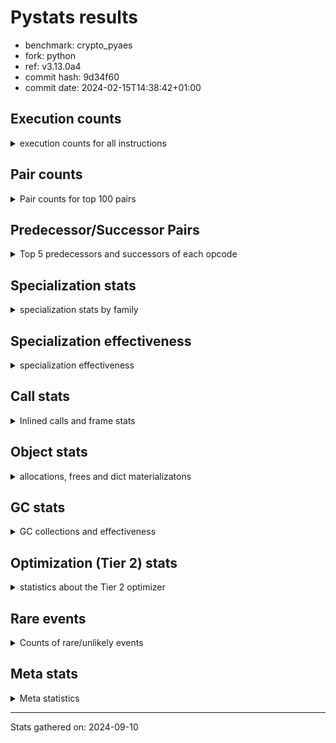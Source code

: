 
# Pystats results

- benchmark: crypto_pyaes
- fork: python
- ref: v3.13.0a4
- commit hash: 9d34f60
- commit date: 2024-02-15T14:38:42+01:00

## Execution counts

<details>
<summary> execution counts for all instructions </summary>

|Name | Count | Self | Cumulative | Miss ratio | 
|---|---:|---:|---:|---:|
| BINARY_OP | 291,614,480 | 19.4% | 19.4% |  |
| LOAD_FAST | 247,894,400 | 16.5% | 35.8% |  |
| LOAD_CONST | 232,185,760 | 15.4% | 51.3% |  |
| BINARY_SUBSCR_LIST_INT | 196,208,880 | 13.0% | 64.3% |  |
| LOAD_FAST_LOAD_FAST | 97,650,560 | 6.5% | 70.8% |  |
| LOAD_ATTR_NONDESCRIPTOR_WITH_VALUES | 73,687,640 | 4.9% | 75.7% |  |
| BINARY_OP_ADD_INT | 57,552,340 | 3.8% | 79.5% |  |
| STORE_FAST | 41,962,480 | 2.8% | 82.3% |  |
| JUMP_BACKWARD | 32,261,280 | 2.1% | 84.4% |  |
| FOR_ITER_RANGE | 30,418,840 | 2.0% | 86.5% |  |
| LOAD_ATTR_INSTANCE_VALUE | 24,905,140 | 1.7% | 88.1% |  |
| STORE_SUBSCR_LIST_INT | 17,081,400 | 1.1% | 89.3% |  |
| LOAD_GLOBAL_MODULE | 16,116,980 | 1.1% | 90.3% |  |
| LOAD_ATTR_METHOD_NO_DICT | 11,503,900 | 0.8% | 91.1% |  |
| LIST_APPEND | 9,214,080 | 0.6% | 91.7% |  |
| PUSH_NULL | 8,284,880 | 0.6% | 92.2% |  |
| STORE_FAST_STORE_FAST | 7,820,160 | 0.5% | 92.8% |  |
| RESUME_CHECK | 7,364,820 | 0.5% | 93.3% |  |
| FOR_ITER | 7,362,860 | 0.5% | 93.7% |  |
| CALL_LIST_APPEND | 7,362,480 | 0.5% | 94.2% |  |
| UNPACK_SEQUENCE_TWO_TUPLE | 7,359,980 | 0.5% | 94.7% |  |
| RETURN_VALUE | 6,903,980 | 0.5% | 95.2% |  |
| CALL_PY_EXACT_ARGS | 6,903,640 | 0.5% | 95.6% |  |
| LOAD_GLOBAL_BUILTIN | 6,445,480 | 0.4% | 96.1% |  |
| GET_ITER | 5,990,480 | 0.4% | 96.5% |  |
| CALL_BUILTIN_CLASS | 5,989,880 | 0.4% | 96.9% |  |
| POP_JUMP_IF_FALSE | 5,560,080 | 0.4% | 97.2% |  |
| LOAD_ATTR_MODULE | 4,143,140 | 0.3% | 97.5% |  |
| TO_BOOL | 4,142,680 | 0.3% | 97.8% |  |
| CALL_METHOD_DESCRIPTOR_FAST | 4,141,420 | 0.3% | 98.1% |  |
| CALL_METHOD_DESCRIPTOR_NOARGS | 4,141,420 | 0.3% | 98.3% |  |
| CALL_TYPE_1 | 4,141,420 | 0.3% | 98.6% |  |
| BINARY_OP_MULTIPLY_INT | 3,681,540 | 0.2% | 98.9% |  |
| SWAP | 2,333,760 | 0.2% | 99.0% |  |
| CALL_LEN | 2,302,800 | 0.2% | 99.2% |  |
| BUILD_LIST | 1,849,680 | 0.1% | 99.3% |  |
| BINARY_SLICE | 1,842,240 | 0.1% | 99.4% |  |
| COMPARE_OP_INT | 1,417,700 | 0.1% | 99.5% |  |
| COPY | 1,409,280 | 0.1% | 99.6% |  |
| BINARY_OP_SUBTRACT_INT | 947,080 | 0.1% | 99.7% |  |
| POP_TOP | 920,800 | 0.1% | 99.7% |  |
| LOAD_ATTR_METHOD_WITH_VALUES | 920,700 | 0.1% | 99.8% |  |
| LIST_EXTEND | 920,400 | 0.1% | 99.8% |  |
| STORE_ATTR_INSTANCE_VALUE | 462,240 | 0.0% | 99.9% |  |
| LOAD_FAST_AND_CLEAR | 462,080 | 0.0% | 99.9% |  |
| RETURN_CONST | 461,440 | 0.0% | 99.9% |  |
| LOAD_ATTR_PROPERTY | 460,140 | 0.0% | 100.0% |  |
| UNPACK_SEQUENCE_LIST | 460,140 | 0.0% | 100.0% |  |
| STORE_FAST_LOAD_FAST | 5,120 | 0.0% | 100.0% |  |
| CALL | 3,680 | 0.0% | 100.0% |  |
| EXTENDED_ARG | 3,200 | 0.0% | 100.0% |  |
| JUMP_FORWARD | 3,200 | 0.0% | 100.0% |  |
| LOAD_ATTR | 2,740 | 0.0% | 100.0% |  |
| BINARY_SUBSCR | 2,160 | 0.0% | 100.0% |  |
| LOAD_GLOBAL | 1,960 | 0.0% | 100.0% |  |
| BINARY_SUBSCR_TUPLE_INT | 1,260 | 0.0% | 100.0% |  |
| CALL_BUILTIN_FAST | 1,260 | 0.0% | 100.0% |  |
| INTERPRETER_EXIT | 680 | 0.0% | 100.0% |  |
| COMPARE_OP | 540 | 0.0% | 100.0% |  |
| STORE_SUBSCR | 400 | 0.0% | 100.0% |  |
| CONTAINS_OP | 320 | 0.0% | 100.0% |  |
| POP_JUMP_IF_NOT_NONE | 320 | 0.0% | 100.0% |  |
| STORE_ATTR | 320 | 0.0% | 100.0% |  |
| EXIT_INIT_CHECK | 300 | 0.0% | 100.0% |  |
| RESUME | 300 | 0.0% | 100.0% |  |
| BINARY_SUBSCR_DICT | 300 | 0.0% | 100.0% |  |
| CALL_ALLOC_AND_ENTER_INIT | 300 | 0.0% | 100.0% |  |
| CALL_ISINSTANCE | 300 | 0.0% | 100.0% |  |
| TO_BOOL_BOOL | 300 | 0.0% | 100.0% |  |
| LOAD_DEREF | 240 | 0.0% | 100.0% |  |
| CALL_FUNCTION_EX | 160 | 0.0% | 100.0% |  |
| NOP | 80 | 0.0% | 100.0% |  |
| CALL_INTRINSIC_1 | 80 | 0.0% | 100.0% |  |
| COPY_FREE_VARS | 80 | 0.0% | 100.0% |  |
| LOAD_FAST_CHECK | 80 | 0.0% | 100.0% |  |
| UNPACK_SEQUENCE | 80 | 0.0% | 100.0% |  |
| BINARY_OP_SUBTRACT_FLOAT | 60 | 0.0% | 100.0% |  |


</details>

## Pair counts

<details>
<summary> Pair counts for top 100 pairs </summary>

|Pair | Count | Self | Cumulative | 
|---|---:|---:|---:|
| LOAD_CONST BINARY_OP | 202,655,600 | 13.5% | 13.5% |
| BINARY_OP BINARY_SUBSCR_LIST_INT | 128,916,800 | 8.6% | 22.0% |
| BINARY_SUBSCR_LIST_INT LOAD_CONST | 80,083,500 | 5.3% | 27.3% |
| LOAD_FAST LOAD_ATTR_NONDESCRIPTOR_WITH_VALUES | 73,687,280 | 4.9% | 32.2% |
| LOAD_ATTR_NONDESCRIPTOR_WITH_VALUES LOAD_FAST_LOAD_FAST | 73,625,440 | 4.9% | 37.1% |
| BINARY_SUBSCR_LIST_INT BINARY_OP | 69,991,460 | 4.6% | 41.8% |
| BINARY_OP LOAD_CONST | 62,631,240 | 4.2% | 45.9% |
| BINARY_OP LOAD_FAST | 55,266,560 | 3.7% | 49.6% |
| LOAD_FAST_LOAD_FAST LOAD_FAST | 55,220,480 | 3.7% | 53.3% |
| BINARY_OP_ADD_INT LOAD_CONST | 55,219,380 | 3.7% | 57.0% |
| LOAD_FAST BINARY_OP_ADD_INT | 55,218,960 | 3.7% | 60.6% |
| BINARY_SUBSCR_LIST_INT LOAD_FAST | 44,269,040 | 2.9% | 63.6% |
| LOAD_FAST BINARY_SUBSCR_LIST_INT | 39,152,560 | 2.6% | 66.2% |
| FOR_ITER_RANGE STORE_FAST | 25,344,220 | 1.7% | 67.9% |
| STORE_FAST LOAD_FAST | 24,894,480 | 1.7% | 69.5% |
| LOAD_FAST LOAD_ATTR_INSTANCE_VALUE | 24,444,280 | 1.6% | 71.1% |
| JUMP_BACKWARD FOR_ITER_RANGE | 24,428,700 | 1.6% | 72.8% |
| LOAD_ATTR_INSTANCE_VALUE LOAD_FAST | 19,828,600 | 1.3% | 74.1% |
| LOAD_FAST_LOAD_FAST BINARY_SUBSCR_LIST_INT | 18,434,320 | 1.2% | 75.3% |
| STORE_SUBSCR_LIST_INT JUMP_BACKWARD | 16,589,660 | 1.1% | 76.4% |
| BINARY_OP LOAD_FAST_LOAD_FAST | 16,565,760 | 1.1% | 77.5% |
| LOAD_FAST_LOAD_FAST STORE_SUBSCR_LIST_INT | 16,565,720 | 1.1% | 78.6% |
| LOAD_FAST LOAD_CONST | 14,863,680 | 1.0% | 79.6% |
| STORE_FAST LOAD_GLOBAL_MODULE | 11,508,960 | 0.8% | 80.3% |
| LOAD_ATTR_METHOD_NO_DICT LOAD_FAST | 11,503,900 | 0.8% | 81.1% |
| BINARY_OP BINARY_OP | 9,300,920 | 0.6% | 81.7% |
| LIST_APPEND JUMP_BACKWARD | 9,214,080 | 0.6% | 82.3% |
| BINARY_OP LIST_APPEND | 9,212,800 | 0.6% | 83.0% |
| LOAD_CONST BINARY_SUBSCR_LIST_INT | 9,203,000 | 0.6% | 83.6% |
| PUSH_NULL LOAD_FAST | 8,283,040 | 0.6% | 84.1% |
| BINARY_OP CALL_LIST_APPEND | 7,362,400 | 0.5% | 84.6% |
| LOAD_FAST LOAD_ATTR_METHOD_NO_DICT | 7,362,400 | 0.5% | 85.1% |
| JUMP_BACKWARD FOR_ITER | 7,360,260 | 0.5% | 85.6% |
| LOAD_FAST_LOAD_FAST BINARY_OP | 7,360,000 | 0.5% | 86.1% |
| STORE_FAST_STORE_FAST LOAD_FAST_LOAD_FAST | 7,360,000 | 0.5% | 86.6% |
| UNPACK_SEQUENCE_TWO_TUPLE STORE_FAST_STORE_FAST | 7,359,980 | 0.5% | 87.1% |
| FOR_ITER UNPACK_SEQUENCE_TWO_TUPLE | 7,359,960 | 0.5% | 87.5% |
| CALL_PY_EXACT_ARGS RESUME_CHECK | 6,903,640 | 0.5% | 88.0% |
| LOAD_GLOBAL_BUILTIN LOAD_FAST | 6,444,880 | 0.4% | 88.4% |
| CALL_BUILTIN_CLASS GET_ITER | 5,989,820 | 0.4% | 88.8% |
| LOAD_GLOBAL_MODULE LOAD_CONST | 5,529,080 | 0.4% | 89.2% |
| GET_ITER FOR_ITER_RANGE | 5,528,520 | 0.4% | 89.6% |
| LOAD_CONST LOAD_CONST | 5,525,440 | 0.4% | 89.9% |
| LOAD_CONST CALL_BUILTIN_CLASS | 5,525,160 | 0.4% | 90.3% |
| CALL_LIST_APPEND LOAD_FAST | 5,521,860 | 0.4% | 90.7% |
| RESUME_CHECK LOAD_GLOBAL_BUILTIN | 4,602,680 | 0.3% | 91.0% |
| LOAD_CONST LOAD_FAST | 4,146,880 | 0.3% | 91.2% |
| LOAD_ATTR_MODULE PUSH_NULL | 4,143,140 | 0.3% | 91.5% |
| LOAD_GLOBAL_MODULE LOAD_ATTR_MODULE | 4,143,000 | 0.3% | 91.8% |
| POP_JUMP_IF_FALSE LOAD_FAST | 4,142,480 | 0.3% | 92.1% |
| LOAD_FAST CALL_PY_EXACT_ARGS | 4,142,200 | 0.3% | 92.3% |
| RETURN_VALUE STORE_FAST | 4,142,080 | 0.3% | 92.6% |
| STORE_FAST JUMP_BACKWARD | 4,141,600 | 0.3% | 92.9% |
| TO_BOOL POP_JUMP_IF_FALSE | 4,141,460 | 0.3% | 93.2% |
| LOAD_FAST PUSH_NULL | 4,141,440 | 0.3% | 93.4% |
| LOAD_FAST TO_BOOL | 4,141,440 | 0.3% | 93.7% |
| FOR_ITER_RANGE LOAD_GLOBAL_MODULE | 4,141,440 | 0.3% | 94.0% |
| CALL_METHOD_DESCRIPTOR_FAST STORE_FAST | 4,141,420 | 0.3% | 94.3% |
| CALL_METHOD_DESCRIPTOR_NOARGS RETURN_VALUE | 4,141,420 | 0.3% | 94.5% |
| CALL_TYPE_1 STORE_FAST | 4,141,420 | 0.3% | 94.8% |
| LOAD_FAST CALL_METHOD_DESCRIPTOR_FAST | 4,141,400 | 0.3% | 95.1% |
| LOAD_FAST CALL_METHOD_DESCRIPTOR_NOARGS | 4,141,400 | 0.3% | 95.4% |
| LOAD_FAST CALL_TYPE_1 | 4,141,400 | 0.3% | 95.6% |
| LOAD_GLOBAL_MODULE LOAD_ATTR_METHOD_NO_DICT | 4,141,400 | 0.3% | 95.9% |
| BINARY_OP_MULTIPLY_INT LOAD_CONST | 3,681,240 | 0.2% | 96.2% |
| LOAD_FAST BINARY_OP_MULTIPLY_INT | 3,681,200 | 0.2% | 96.4% |
| LOAD_CONST BINARY_OP_ADD_INT | 2,333,080 | 0.2% | 96.6% |
| RESUME_CHECK LOAD_FAST | 2,300,900 | 0.2% | 96.7% |
| BINARY_SUBSCR_LIST_INT STORE_FAST | 1,855,300 | 0.1% | 96.8% |
| LOAD_FAST BINARY_OP | 1,846,120 | 0.1% | 97.0% |
| LOAD_GLOBAL_MODULE LOAD_FAST | 1,842,120 | 0.1% | 97.1% |
| BINARY_OP_ADD_INT BINARY_SLICE | 1,841,880 | 0.1% | 97.2% |
| RETURN_VALUE LOAD_FAST | 1,840,940 | 0.1% | 97.3% |
| BINARY_OP RETURN_VALUE | 1,840,640 | 0.1% | 97.5% |
| CALL_LIST_APPEND JUMP_BACKWARD | 1,840,620 | 0.1% | 97.6% |
| LOAD_ATTR_INSTANCE_VALUE LOAD_CONST | 1,840,620 | 0.1% | 97.7% |
| BINARY_SLICE CALL_PY_EXACT_ARGS | 1,840,600 | 0.1% | 97.8% |
| COMPARE_OP_INT POP_JUMP_IF_FALSE | 1,417,400 | 0.1% | 97.9% |
| CALL_LEN LOAD_CONST | 1,381,620 | 0.1% | 98.0% |
| LOAD_ATTR_INSTANCE_VALUE CALL_LEN | 1,380,640 | 0.1% | 98.1% |
| LOAD_CONST BINARY_OP_SUBTRACT_INT | 932,960 | 0.1% | 98.2% |
| BUILD_LIST LOAD_CONST | 927,360 | 0.1% | 98.2% |
| LOAD_CONST COMPARE_OP_INT | 925,000 | 0.1% | 98.3% |
| LOAD_FAST COPY | 921,920 | 0.1% | 98.3% |
| LOAD_FAST CALL_LEN | 921,920 | 0.1% | 98.4% |
| LOAD_CONST LIST_EXTEND | 920,320 | 0.1% | 98.5% |
| STORE_FAST BUILD_LIST | 920,320 | 0.1% | 98.5% |
| LOAD_ATTR_INSTANCE_VALUE LOAD_ATTR_METHOD_WITH_VALUES | 920,240 | 0.1% | 98.6% |
| STORE_SUBSCR_LIST_INT LOAD_FAST | 477,700 | 0.0% | 98.6% |
| COPY COPY | 474,560 | 0.0% | 98.7% |
| SWAP SWAP | 474,560 | 0.0% | 98.7% |
| COPY BINARY_SUBSCR_LIST_INT | 474,440 | 0.0% | 98.7% |
| SWAP STORE_SUBSCR_LIST_INT | 474,440 | 0.0% | 98.7% |
| BINARY_OP SWAP | 472,980 | 0.0% | 98.8% |
| POP_JUMP_IF_FALSE JUMP_BACKWARD | 469,440 | 0.0% | 98.8% |
| LOAD_FAST CALL_BUILTIN_CLASS | 463,880 | 0.0% | 98.8% |
| GET_ITER LOAD_FAST_AND_CLEAR | 461,760 | 0.0% | 98.9% |
| BUILD_LIST SWAP | 461,760 | 0.0% | 98.9% |
| LOAD_FAST_AND_CLEAR SWAP | 461,760 | 0.0% | 98.9% |
| SWAP BUILD_LIST | 461,760 | 0.0% | 99.0% |


</details>

## Predecessor/Successor Pairs

<details>
<summary> Top 5 predecessors and successors of each opcode </summary>

### BINARY_SLICE

<details>
<summary> Successors and predecessors for BINARY_SLICE </summary>

|Predecessors | Count | Percentage | 
|---|---:|---:|
| BINARY_OP_ADD_INT | 1,841,880 | 100.0% |
| LOAD_CONST | 320 | 0.0% |
| BINARY_OP | 40 | 0.0% |

|Successors | Count | Percentage | 
|---|---:|---:|
| CALL_PY_EXACT_ARGS | 1,840,600 | 99.9% |
| CALL_BUILTIN_FAST | 1,240 | 0.1% |
| LOAD_FAST | 320 | 0.0% |
| CALL | 80 | 0.0% |


</details>

### CACHE

<details>
<summary> Successors and predecessors for CACHE </summary>

|Successors | Count | Percentage | 
|---|---:|---:|
| RESUME_CHECK | 600 | 88.2% |
| RESUME | 80 | 11.8% |


</details>

### BINARY_SUBSCR

<details>
<summary> Successors and predecessors for BINARY_SUBSCR </summary>

|Predecessors | Count | Percentage | 
|---|---:|---:|
| BINARY_OP | 1,040 | 48.1% |
| LOAD_FAST | 400 | 18.5% |
| LOAD_CONST | 240 | 11.1% |
| LOAD_FAST_LOAD_FAST | 240 | 11.1% |
| COPY | 120 | 5.6% |

|Successors | Count | Percentage | 
|---|---:|---:|
| BINARY_SUBSCR_LIST_INT | 1,040 | 48.1% |
| LOAD_FAST | 400 | 18.5% |
| LOAD_CONST | 340 | 15.7% |
| BINARY_OP | 220 | 10.2% |
| STORE_FAST | 80 | 3.7% |


</details>

### EXIT_INIT_CHECK

<details>
<summary> Successors and predecessors for EXIT_INIT_CHECK </summary>

|Predecessors | Count | Percentage | 
|---|---:|---:|
| RETURN_CONST | 300 | 100.0% |

|Successors | Count | Percentage | 
|---|---:|---:|
| RETURN_VALUE | 300 | 100.0% |


</details>

### GET_ITER

<details>
<summary> Successors and predecessors for GET_ITER </summary>

|Predecessors | Count | Percentage | 
|---|---:|---:|
| CALL_BUILTIN_CLASS | 5,989,820 | 100.0% |
| CALL | 580 | 0.0% |
| LOAD_FAST | 80 | 0.0% |

|Successors | Count | Percentage | 
|---|---:|---:|
| FOR_ITER_RANGE | 5,528,520 | 92.3% |
| LOAD_FAST_AND_CLEAR | 461,760 | 7.7% |
| FOR_ITER | 200 | 0.0% |


</details>

### INTERPRETER_EXIT

<details>
<summary> Successors and predecessors for INTERPRETER_EXIT </summary>

|Predecessors | Count | Percentage | 
|---|---:|---:|
| RETURN_CONST | 660 | 97.1% |
| RETURN_VALUE | 20 | 2.9% |


</details>

### NOP

<details>
<summary> Successors and predecessors for NOP </summary>

|Predecessors | Count | Percentage | 
|---|---:|---:|
| POP_TOP | 80 | 100.0% |

|Successors | Count | Percentage | 
|---|---:|---:|
| LOAD_DEREF | 80 | 100.0% |


</details>

### POP_TOP

<details>
<summary> Successors and predecessors for POP_TOP </summary>

|Predecessors | Count | Percentage | 
|---|---:|---:|
| RETURN_CONST | 460,480 | 50.0% |
| POP_JUMP_IF_FALSE | 460,160 | 50.0% |
| CALL | 160 | 0.0% |

|Successors | Count | Percentage | 
|---|---:|---:|
| RETURN_CONST | 460,160 | 50.0% |
| LOAD_GLOBAL_BUILTIN | 460,120 | 50.0% |
| LOAD_FAST | 380 | 0.0% |
| NOP | 80 | 0.0% |
| LOAD_GLOBAL | 40 | 0.0% |


</details>

### PUSH_NULL

<details>
<summary> Successors and predecessors for PUSH_NULL </summary>

|Predecessors | Count | Percentage | 
|---|---:|---:|
| LOAD_ATTR_MODULE | 4,143,140 | 50.0% |
| LOAD_FAST | 4,141,440 | 50.0% |
| LOAD_DEREF | 160 | 0.0% |
| LOAD_ATTR | 140 | 0.0% |

|Successors | Count | Percentage | 
|---|---:|---:|
| LOAD_FAST | 8,283,040 | 100.0% |
| LOAD_CONST | 1,280 | 0.0% |
| CALL | 240 | 0.0% |
| LOAD_GLOBAL_MODULE | 240 | 0.0% |
| LOAD_GLOBAL | 80 | 0.0% |


</details>

### RETURN_VALUE

<details>
<summary> Successors and predecessors for RETURN_VALUE </summary>

|Predecessors | Count | Percentage | 
|---|---:|---:|
| CALL_METHOD_DESCRIPTOR_NOARGS | 4,141,420 | 60.0% |
| BINARY_OP | 1,840,640 | 26.7% |
| LOAD_FAST | 460,560 | 6.7% |
| LOAD_ATTR_INSTANCE_VALUE | 460,140 | 6.7% |
| RETURN_VALUE | 560 | 0.0% |

|Successors | Count | Percentage | 
|---|---:|---:|
| STORE_FAST | 4,142,080 | 60.0% |
| LOAD_FAST | 1,840,940 | 26.7% |
| BINARY_OP | 460,160 | 6.7% |
| CALL_PY_EXACT_ARGS | 460,120 | 6.7% |
| RETURN_VALUE | 560 | 0.0% |


</details>

### STORE_SUBSCR

<details>
<summary> Successors and predecessors for STORE_SUBSCR </summary>

|Predecessors | Count | Percentage | 
|---|---:|---:|
| BINARY_OP | 160 | 40.0% |
| SWAP | 120 | 30.0% |
| LOAD_FAST | 80 | 20.0% |
| LOAD_FAST_LOAD_FAST | 40 | 10.0% |

|Successors | Count | Percentage | 
|---|---:|---:|
| STORE_SUBSCR_LIST_INT | 200 | 50.0% |
| JUMP_BACKWARD | 100 | 25.0% |
| LOAD_FAST | 60 | 15.0% |
| LOAD_FAST_LOAD_FAST | 40 | 10.0% |


</details>

### TO_BOOL

<details>
<summary> Successors and predecessors for TO_BOOL </summary>

|Predecessors | Count | Percentage | 
|---|---:|---:|
| LOAD_FAST | 4,141,440 | 100.0% |
| TO_BOOL | 1,200 | 0.0% |
| CALL | 20 | 0.0% |
| CALL_ISINSTANCE | 20 | 0.0% |

|Successors | Count | Percentage | 
|---|---:|---:|
| POP_JUMP_IF_FALSE | 4,141,460 | 100.0% |
| TO_BOOL | 1,200 | 0.0% |
| TO_BOOL_BOOL | 20 | 0.0% |


</details>

### BINARY_OP

<details>
<summary> Successors and predecessors for BINARY_OP </summary>

|Predecessors | Count | Percentage | 
|---|---:|---:|
| LOAD_CONST | 202,655,600 | 69.5% |
| BINARY_SUBSCR_LIST_INT | 69,991,460 | 24.0% |
| BINARY_OP | 9,300,920 | 3.2% |
| LOAD_FAST_LOAD_FAST | 7,360,000 | 2.5% |
| LOAD_FAST | 1,846,120 | 0.6% |

|Successors | Count | Percentage | 
|---|---:|---:|
| BINARY_SUBSCR_LIST_INT | 128,916,800 | 44.2% |
| LOAD_CONST | 62,631,240 | 21.5% |
| LOAD_FAST | 55,266,560 | 19.0% |
| LOAD_FAST_LOAD_FAST | 16,565,760 | 5.7% |
| BINARY_OP | 9,300,920 | 3.2% |


</details>

### BUILD_LIST

<details>
<summary> Successors and predecessors for BUILD_LIST </summary>

|Predecessors | Count | Percentage | 
|---|---:|---:|
| STORE_FAST | 920,320 | 49.8% |
| SWAP | 461,760 | 25.0% |
| FOR_ITER_RANGE | 460,160 | 24.9% |
| LOAD_CONST | 7,040 | 0.4% |
| STORE_ATTR_INSTANCE_VALUE | 300 | 0.0% |

|Successors | Count | Percentage | 
|---|---:|---:|
| LOAD_CONST | 927,360 | 50.1% |
| SWAP | 461,760 | 25.0% |
| STORE_FAST | 460,160 | 24.9% |
| LOAD_FAST | 320 | 0.0% |
| LOAD_DEREF | 80 | 0.0% |


</details>

### CALL

<details>
<summary> Successors and predecessors for CALL </summary>

|Predecessors | Count | Percentage | 
|---|---:|---:|
| LOAD_FAST | 1,200 | 32.6% |
| LOAD_GLOBAL_MODULE | 600 | 16.3% |
| LOAD_ATTR_INSTANCE_VALUE | 380 | 10.3% |
| CALL | 320 | 8.7% |
| LOAD_CONST | 280 | 7.6% |

|Successors | Count | Percentage | 
|---|---:|---:|
| STORE_FAST | 780 | 21.2% |
| GET_ITER | 580 | 15.8% |
| RETURN_VALUE | 340 | 9.2% |
| CALL | 320 | 8.7% |
| CALL_BUILTIN_CLASS | 280 | 7.6% |


</details>

### CALL_FUNCTION_EX

<details>
<summary> Successors and predecessors for CALL_FUNCTION_EX </summary>

|Predecessors | Count | Percentage | 
|---|---:|---:|
| CALL_INTRINSIC_1 | 80 | 50.0% |
| LOAD_FAST | 80 | 50.0% |

|Successors | Count | Percentage | 
|---|---:|---:|
| COPY_FREE_VARS | 80 | 50.0% |
| RESUME_CHECK | 60 | 37.5% |
| RESUME | 20 | 12.5% |


</details>

### CALL_INTRINSIC_1

<details>
<summary> Successors and predecessors for CALL_INTRINSIC_1 </summary>

|Predecessors | Count | Percentage | 
|---|---:|---:|
| LIST_EXTEND | 80 | 100.0% |

|Successors | Count | Percentage | 
|---|---:|---:|
| CALL_FUNCTION_EX | 80 | 100.0% |


</details>

### COMPARE_OP

<details>
<summary> Successors and predecessors for COMPARE_OP </summary>

|Predecessors | Count | Percentage | 
|---|---:|---:|
| LOAD_FAST_LOAD_FAST | 240 | 44.4% |
| LOAD_CONST | 120 | 22.2% |
| LOAD_GLOBAL_MODULE | 60 | 11.1% |
| CALL | 40 | 7.4% |
| CALL_LEN | 40 | 7.4% |

|Successors | Count | Percentage | 
|---|---:|---:|
| POP_JUMP_IF_FALSE | 280 | 51.9% |
| COMPARE_OP_INT | 220 | 40.7% |
| COMPARE_OP | 20 | 3.7% |
| EXTENDED_ARG | 20 | 3.7% |


</details>

### CONTAINS_OP

<details>
<summary> Successors and predecessors for CONTAINS_OP </summary>

|Predecessors | Count | Percentage | 
|---|---:|---:|
| LOAD_CONST | 320 | 100.0% |

|Successors | Count | Percentage | 
|---|---:|---:|
| POP_JUMP_IF_FALSE | 320 | 100.0% |


</details>

### COPY

<details>
<summary> Successors and predecessors for COPY </summary>

|Predecessors | Count | Percentage | 
|---|---:|---:|
| LOAD_FAST | 921,920 | 65.4% |
| COPY | 474,560 | 33.7% |
| LOAD_FAST_LOAD_FAST | 9,600 | 0.7% |
| LOAD_CONST | 3,200 | 0.2% |

|Successors | Count | Percentage | 
|---|---:|---:|
| COPY | 474,560 | 33.7% |
| BINARY_SUBSCR_LIST_INT | 474,440 | 33.7% |
| LOAD_ATTR_INSTANCE_VALUE | 460,120 | 32.6% |
| BINARY_SUBSCR | 120 | 0.0% |
| LOAD_ATTR | 40 | 0.0% |


</details>

### COPY_FREE_VARS

<details>
<summary> Successors and predecessors for COPY_FREE_VARS </summary>

|Predecessors | Count | Percentage | 
|---|---:|---:|
| CALL_FUNCTION_EX | 80 | 100.0% |

|Successors | Count | Percentage | 
|---|---:|---:|
| RESUME_CHECK | 60 | 75.0% |
| RESUME | 20 | 25.0% |


</details>

### EXTENDED_ARG

<details>
<summary> Successors and predecessors for EXTENDED_ARG </summary>

|Predecessors | Count | Percentage | 
|---|---:|---:|
| POP_JUMP_IF_FALSE | 2,880 | 90.0% |
| COMPARE_OP_INT | 300 | 9.4% |
| COMPARE_OP | 20 | 0.6% |

|Successors | Count | Percentage | 
|---|---:|---:|
| JUMP_BACKWARD | 2,880 | 90.0% |
| POP_JUMP_IF_FALSE | 320 | 10.0% |


</details>

### FOR_ITER

<details>
<summary> Successors and predecessors for FOR_ITER </summary>

|Predecessors | Count | Percentage | 
|---|---:|---:|
| JUMP_BACKWARD | 7,360,260 | 100.0% |
| FOR_ITER | 1,980 | 0.0% |
| SWAP | 420 | 0.0% |
| GET_ITER | 200 | 0.0% |

|Successors | Count | Percentage | 
|---|---:|---:|
| UNPACK_SEQUENCE_TWO_TUPLE | 7,359,960 | 100.0% |
| FOR_ITER | 1,980 | 0.0% |
| STORE_FAST | 580 | 0.0% |
| FOR_ITER_RANGE | 280 | 0.0% |
| UNPACK_SEQUENCE | 40 | 0.0% |


</details>

### JUMP_BACKWARD

<details>
<summary> Successors and predecessors for JUMP_BACKWARD </summary>

|Predecessors | Count | Percentage | 
|---|---:|---:|
| STORE_SUBSCR_LIST_INT | 16,589,660 | 51.4% |
| LIST_APPEND | 9,214,080 | 28.6% |
| STORE_FAST | 4,141,600 | 12.8% |
| CALL_LIST_APPEND | 1,840,620 | 5.7% |
| POP_JUMP_IF_FALSE | 469,440 | 1.5% |

|Successors | Count | Percentage | 
|---|---:|---:|
| FOR_ITER_RANGE | 24,428,700 | 75.7% |
| FOR_ITER | 7,360,260 | 22.8% |
| LOAD_FAST | 459,840 | 1.4% |
| LOAD_FAST_LOAD_FAST | 12,480 | 0.0% |


</details>

### JUMP_FORWARD

<details>
<summary> Successors and predecessors for JUMP_FORWARD </summary>

|Predecessors | Count | Percentage | 
|---|---:|---:|
| FOR_ITER_RANGE | 3,200 | 100.0% |

|Successors | Count | Percentage | 
|---|---:|---:|
| LOAD_CONST | 3,200 | 100.0% |


</details>

### LIST_APPEND

<details>
<summary> Successors and predecessors for LIST_APPEND </summary>

|Predecessors | Count | Percentage | 
|---|---:|---:|
| BINARY_OP | 9,212,800 | 100.0% |
| BINARY_SUBSCR_TUPLE_INT | 1,260 | 0.0% |
| BINARY_SUBSCR | 20 | 0.0% |

|Successors | Count | Percentage | 
|---|---:|---:|
| JUMP_BACKWARD | 9,214,080 | 100.0% |


</details>

### LIST_EXTEND

<details>
<summary> Successors and predecessors for LIST_EXTEND </summary>

|Predecessors | Count | Percentage | 
|---|---:|---:|
| LOAD_CONST | 920,320 | 100.0% |
| LOAD_DEREF | 80 | 0.0% |

|Successors | Count | Percentage | 
|---|---:|---:|
| STORE_FAST | 460,160 | 50.0% |
| UNPACK_SEQUENCE_LIST | 460,120 | 50.0% |
| CALL_INTRINSIC_1 | 80 | 0.0% |
| UNPACK_SEQUENCE | 40 | 0.0% |


</details>

### LOAD_ATTR

<details>
<summary> Successors and predecessors for LOAD_ATTR </summary>

|Predecessors | Count | Percentage | 
|---|---:|---:|
| LOAD_FAST | 1,840 | 67.2% |
| LOAD_GLOBAL_MODULE | 460 | 16.8% |
| LOAD_GLOBAL | 180 | 6.6% |
| LOAD_ATTR | 120 | 4.4% |
| LOAD_ATTR_INSTANCE_VALUE | 60 | 2.2% |

|Successors | Count | Percentage | 
|---|---:|---:|
| LOAD_FAST | 540 | 19.7% |
| LOAD_FAST_LOAD_FAST | 520 | 19.0% |
| LOAD_ATTR_INSTANCE_VALUE | 460 | 16.8% |
| LOAD_ATTR_NONDESCRIPTOR_WITH_VALUES | 360 | 13.1% |
| PUSH_NULL | 140 | 5.1% |


</details>

### LOAD_CONST

<details>
<summary> Successors and predecessors for LOAD_CONST </summary>

|Predecessors | Count | Percentage | 
|---|---:|---:|
| BINARY_SUBSCR_LIST_INT | 80,083,500 | 34.5% |
| BINARY_OP | 62,631,240 | 27.0% |
| BINARY_OP_ADD_INT | 55,219,380 | 23.8% |
| LOAD_FAST | 14,863,680 | 6.4% |
| LOAD_GLOBAL_MODULE | 5,529,080 | 2.4% |

|Successors | Count | Percentage | 
|---|---:|---:|
| BINARY_OP | 202,655,600 | 87.3% |
| BINARY_SUBSCR_LIST_INT | 9,203,000 | 4.0% |
| LOAD_CONST | 5,525,440 | 2.4% |
| CALL_BUILTIN_CLASS | 5,525,160 | 2.4% |
| LOAD_FAST | 4,146,880 | 1.8% |


</details>

### LOAD_DEREF

<details>
<summary> Successors and predecessors for LOAD_DEREF </summary>

|Predecessors | Count | Percentage | 
|---|---:|---:|
| NOP | 80 | 33.3% |
| BUILD_LIST | 80 | 33.3% |
| RESUME_CHECK | 60 | 25.0% |
| RESUME | 20 | 8.3% |

|Successors | Count | Percentage | 
|---|---:|---:|
| PUSH_NULL | 160 | 66.7% |
| LIST_EXTEND | 80 | 33.3% |


</details>

### LOAD_FAST

<details>
<summary> Successors and predecessors for LOAD_FAST </summary>

|Predecessors | Count | Percentage | 
|---|---:|---:|
| BINARY_OP | 55,266,560 | 22.3% |
| LOAD_FAST_LOAD_FAST | 55,220,480 | 22.3% |
| BINARY_SUBSCR_LIST_INT | 44,269,040 | 17.9% |
| STORE_FAST | 24,894,480 | 10.0% |
| LOAD_ATTR_INSTANCE_VALUE | 19,828,600 | 8.0% |

|Successors | Count | Percentage | 
|---|---:|---:|
| LOAD_ATTR_NONDESCRIPTOR_WITH_VALUES | 73,687,280 | 29.7% |
| BINARY_OP_ADD_INT | 55,218,960 | 22.3% |
| BINARY_SUBSCR_LIST_INT | 39,152,560 | 15.8% |
| LOAD_ATTR_INSTANCE_VALUE | 24,444,280 | 9.9% |
| LOAD_CONST | 14,863,680 | 6.0% |


</details>

### LOAD_FAST_AND_CLEAR

<details>
<summary> Successors and predecessors for LOAD_FAST_AND_CLEAR </summary>

|Predecessors | Count | Percentage | 
|---|---:|---:|
| GET_ITER | 461,760 | 99.9% |
| LOAD_FAST_AND_CLEAR | 320 | 0.1% |

|Successors | Count | Percentage | 
|---|---:|---:|
| SWAP | 461,760 | 99.9% |
| LOAD_FAST_AND_CLEAR | 320 | 0.1% |


</details>

### LOAD_FAST_CHECK

<details>
<summary> Successors and predecessors for LOAD_FAST_CHECK </summary>

|Predecessors | Count | Percentage | 
|---|---:|---:|
| STORE_FAST | 80 | 100.0% |

|Successors | Count | Percentage | 
|---|---:|---:|
| LOAD_GLOBAL | 40 | 50.0% |
| LOAD_GLOBAL_MODULE | 40 | 50.0% |


</details>

### LOAD_FAST_LOAD_FAST

<details>
<summary> Successors and predecessors for LOAD_FAST_LOAD_FAST </summary>

|Predecessors | Count | Percentage | 
|---|---:|---:|
| LOAD_ATTR_NONDESCRIPTOR_WITH_VALUES | 73,625,440 | 75.4% |
| BINARY_OP | 16,565,760 | 17.0% |
| STORE_FAST_STORE_FAST | 7,360,000 | 7.5% |
| STORE_FAST | 27,520 | 0.0% |
| POP_JUMP_IF_FALSE | 19,520 | 0.0% |

|Successors | Count | Percentage | 
|---|---:|---:|
| LOAD_FAST | 55,220,480 | 56.5% |
| BINARY_SUBSCR_LIST_INT | 18,434,320 | 18.9% |
| STORE_SUBSCR_LIST_INT | 16,565,720 | 17.0% |
| BINARY_OP | 7,360,000 | 7.5% |
| COMPARE_OP_INT | 32,080 | 0.0% |


</details>

### LOAD_GLOBAL

<details>
<summary> Successors and predecessors for LOAD_GLOBAL </summary>

|Predecessors | Count | Percentage | 
|---|---:|---:|
| STORE_FAST | 640 | 32.7% |
| RESUME | 220 | 11.2% |
| RESUME_CHECK | 220 | 11.2% |
| POP_JUMP_IF_FALSE | 160 | 8.2% |
| PUSH_NULL | 80 | 4.1% |

|Successors | Count | Percentage | 
|---|---:|---:|
| LOAD_GLOBAL_MODULE | 620 | 31.6% |
| LOAD_FAST | 440 | 22.4% |
| LOAD_GLOBAL_BUILTIN | 360 | 18.4% |
| LOAD_CONST | 200 | 10.2% |
| LOAD_ATTR | 180 | 9.2% |


</details>

### POP_JUMP_IF_FALSE

<details>
<summary> Successors and predecessors for POP_JUMP_IF_FALSE </summary>

|Predecessors | Count | Percentage | 
|---|---:|---:|
| TO_BOOL | 4,141,460 | 74.5% |
| COMPARE_OP_INT | 1,417,400 | 25.5% |
| CONTAINS_OP | 320 | 0.0% |
| EXTENDED_ARG | 320 | 0.0% |
| TO_BOOL_BOOL | 300 | 0.0% |

|Successors | Count | Percentage | 
|---|---:|---:|
| LOAD_FAST | 4,142,480 | 74.5% |
| JUMP_BACKWARD | 469,440 | 8.4% |
| POP_TOP | 460,160 | 8.3% |
| LOAD_GLOBAL_BUILTIN | 460,120 | 8.3% |
| LOAD_FAST_LOAD_FAST | 19,520 | 0.4% |


</details>

### POP_JUMP_IF_NOT_NONE

<details>
<summary> Successors and predecessors for POP_JUMP_IF_NOT_NONE </summary>

|Predecessors | Count | Percentage | 
|---|---:|---:|
| LOAD_FAST | 320 | 100.0% |

|Successors | Count | Percentage | 
|---|---:|---:|
| LOAD_GLOBAL_MODULE | 280 | 87.5% |
| LOAD_GLOBAL | 40 | 12.5% |


</details>

### RETURN_CONST

<details>
<summary> Successors and predecessors for RETURN_CONST </summary>

|Predecessors | Count | Percentage | 
|---|---:|---:|
| POP_TOP | 460,160 | 99.7% |
| STORE_ATTR_INSTANCE_VALUE | 900 | 0.2% |
| FOR_ITER_RANGE | 320 | 0.1% |
| STORE_ATTR | 60 | 0.0% |

|Successors | Count | Percentage | 
|---|---:|---:|
| POP_TOP | 460,480 | 99.8% |
| INTERPRETER_EXIT | 660 | 0.1% |
| EXIT_INIT_CHECK | 300 | 0.1% |


</details>

### STORE_ATTR

<details>
<summary> Successors and predecessors for STORE_ATTR </summary>

|Predecessors | Count | Percentage | 
|---|---:|---:|
| LOAD_FAST | 240 | 75.0% |
| LOAD_FAST_LOAD_FAST | 40 | 12.5% |
| SWAP | 40 | 12.5% |

|Successors | Count | Percentage | 
|---|---:|---:|
| STORE_ATTR_INSTANCE_VALUE | 160 | 50.0% |
| RETURN_CONST | 60 | 18.8% |
| LOAD_FAST | 40 | 12.5% |
| LOAD_GLOBAL | 40 | 12.5% |
| BUILD_LIST | 20 | 6.2% |


</details>

### STORE_FAST

<details>
<summary> Successors and predecessors for STORE_FAST </summary>

|Predecessors | Count | Percentage | 
|---|---:|---:|
| FOR_ITER_RANGE | 25,344,220 | 60.4% |
| RETURN_VALUE | 4,142,080 | 9.9% |
| CALL_METHOD_DESCRIPTOR_FAST | 4,141,420 | 9.9% |
| CALL_TYPE_1 | 4,141,420 | 9.9% |
| BINARY_SUBSCR_LIST_INT | 1,855,300 | 4.4% |

|Successors | Count | Percentage | 
|---|---:|---:|
| LOAD_FAST | 24,894,480 | 59.3% |
| LOAD_GLOBAL_MODULE | 11,508,960 | 27.4% |
| JUMP_BACKWARD | 4,141,600 | 9.9% |
| BUILD_LIST | 920,320 | 2.2% |
| STORE_FAST | 461,120 | 1.1% |


</details>

### STORE_FAST_LOAD_FAST

<details>
<summary> Successors and predecessors for STORE_FAST_LOAD_FAST </summary>

|Predecessors | Count | Percentage | 
|---|---:|---:|
| FOR_ITER_RANGE | 5,100 | 99.6% |
| FOR_ITER | 20 | 0.4% |

|Successors | Count | Percentage | 
|---|---:|---:|
| LOAD_FAST | 5,120 | 100.0% |


</details>

### STORE_FAST_STORE_FAST

<details>
<summary> Successors and predecessors for STORE_FAST_STORE_FAST </summary>

|Predecessors | Count | Percentage | 
|---|---:|---:|
| UNPACK_SEQUENCE_TWO_TUPLE | 7,359,980 | 94.1% |
| UNPACK_SEQUENCE_LIST | 460,140 | 5.9% |
| UNPACK_SEQUENCE | 40 | 0.0% |

|Successors | Count | Percentage | 
|---|---:|---:|
| LOAD_FAST_LOAD_FAST | 7,360,000 | 94.1% |
| STORE_FAST | 460,160 | 5.9% |


</details>

### SWAP

<details>
<summary> Successors and predecessors for SWAP </summary>

|Predecessors | Count | Percentage | 
|---|---:|---:|
| SWAP | 474,560 | 20.3% |
| BINARY_OP | 472,980 | 20.3% |
| BUILD_LIST | 461,760 | 19.8% |
| LOAD_FAST_AND_CLEAR | 461,760 | 19.8% |
| BINARY_OP_ADD_INT | 461,740 | 19.8% |

|Successors | Count | Percentage | 
|---|---:|---:|
| SWAP | 474,560 | 20.3% |
| STORE_SUBSCR_LIST_INT | 474,440 | 20.3% |
| BUILD_LIST | 461,760 | 19.8% |
| FOR_ITER_RANGE | 461,340 | 19.8% |
| STORE_ATTR_INSTANCE_VALUE | 460,120 | 19.7% |


</details>

### UNPACK_SEQUENCE

<details>
<summary> Successors and predecessors for UNPACK_SEQUENCE </summary>

|Predecessors | Count | Percentage | 
|---|---:|---:|
| FOR_ITER | 40 | 50.0% |
| LIST_EXTEND | 40 | 50.0% |

|Successors | Count | Percentage | 
|---|---:|---:|
| STORE_FAST_STORE_FAST | 40 | 50.0% |
| UNPACK_SEQUENCE_LIST | 20 | 25.0% |
| UNPACK_SEQUENCE_TWO_TUPLE | 20 | 25.0% |


</details>

### RESUME

<details>
<summary> Successors and predecessors for RESUME </summary>

|Predecessors | Count | Percentage | 
|---|---:|---:|
| CALL | 180 | 60.0% |
| CACHE | 80 | 26.7% |
| CALL_FUNCTION_EX | 20 | 6.7% |
| COPY_FREE_VARS | 20 | 6.7% |

|Successors | Count | Percentage | 
|---|---:|---:|
| LOAD_GLOBAL | 220 | 73.3% |
| LOAD_FAST | 60 | 20.0% |
| LOAD_DEREF | 20 | 6.7% |


</details>

### BINARY_OP_ADD_INT

<details>
<summary> Successors and predecessors for BINARY_OP_ADD_INT </summary>

|Predecessors | Count | Percentage | 
|---|---:|---:|
| LOAD_FAST | 55,218,960 | 95.9% |
| LOAD_CONST | 2,333,080 | 4.1% |
| BINARY_OP | 300 | 0.0% |

|Successors | Count | Percentage | 
|---|---:|---:|
| LOAD_CONST | 55,219,380 | 95.9% |
| BINARY_SLICE | 1,841,880 | 3.2% |
| SWAP | 461,740 | 0.8% |
| STORE_FAST | 28,740 | 0.0% |
| CALL_BUILTIN_CLASS | 560 | 0.0% |


</details>

### BINARY_OP_MULTIPLY_INT

<details>
<summary> Successors and predecessors for BINARY_OP_MULTIPLY_INT </summary>

|Predecessors | Count | Percentage | 
|---|---:|---:|
| LOAD_FAST | 3,681,200 | 100.0% |
| LOAD_CONST | 280 | 0.0% |
| BINARY_OP | 60 | 0.0% |

|Successors | Count | Percentage | 
|---|---:|---:|
| LOAD_CONST | 3,681,240 | 100.0% |
| STORE_FAST | 300 | 0.0% |


</details>

### BINARY_OP_SUBTRACT_FLOAT

<details>
<summary> Successors and predecessors for BINARY_OP_SUBTRACT_FLOAT </summary>

|Predecessors | Count | Percentage | 
|---|---:|---:|
| LOAD_FAST | 40 | 66.7% |
| BINARY_OP | 20 | 33.3% |

|Successors | Count | Percentage | 
|---|---:|---:|
| STORE_FAST | 60 | 100.0% |


</details>

### BINARY_OP_SUBTRACT_INT

<details>
<summary> Successors and predecessors for BINARY_OP_SUBTRACT_INT </summary>

|Predecessors | Count | Percentage | 
|---|---:|---:|
| LOAD_CONST | 932,960 | 98.5% |
| BINARY_OP | 14,120 | 1.5% |

|Successors | Count | Percentage | 
|---|---:|---:|
| LOAD_CONST | 460,140 | 48.6% |
| STORE_FAST | 460,140 | 48.6% |
| BINARY_SUBSCR_LIST_INT | 26,720 | 2.8% |
| BINARY_SUBSCR | 80 | 0.0% |


</details>

### BINARY_SUBSCR_DICT

<details>
<summary> Successors and predecessors for BINARY_SUBSCR_DICT </summary>

|Predecessors | Count | Percentage | 
|---|---:|---:|
| CALL_LEN | 280 | 93.3% |
| BINARY_SUBSCR | 20 | 6.7% |

|Successors | Count | Percentage | 
|---|---:|---:|
| STORE_FAST | 300 | 100.0% |


</details>

### BINARY_SUBSCR_LIST_INT

<details>
<summary> Successors and predecessors for BINARY_SUBSCR_LIST_INT </summary>

|Predecessors | Count | Percentage | 
|---|---:|---:|
| BINARY_OP | 128,916,800 | 65.7% |
| LOAD_FAST | 39,152,560 | 20.0% |
| LOAD_FAST_LOAD_FAST | 18,434,320 | 9.4% |
| LOAD_CONST | 9,203,000 | 4.7% |
| COPY | 474,440 | 0.2% |

|Successors | Count | Percentage | 
|---|---:|---:|
| LOAD_CONST | 80,083,500 | 40.8% |
| BINARY_OP | 69,991,460 | 35.7% |
| LOAD_FAST | 44,269,040 | 22.6% |
| STORE_FAST | 1,855,300 | 0.9% |
| LOAD_FAST_LOAD_FAST | 9,580 | 0.0% |


</details>

### BINARY_SUBSCR_TUPLE_INT

<details>
<summary> Successors and predecessors for BINARY_SUBSCR_TUPLE_INT </summary>

|Predecessors | Count | Percentage | 
|---|---:|---:|
| LOAD_CONST | 1,240 | 98.4% |
| BINARY_SUBSCR | 20 | 1.6% |

|Successors | Count | Percentage | 
|---|---:|---:|
| LIST_APPEND | 1,260 | 100.0% |


</details>

### CALL_ALLOC_AND_ENTER_INIT

<details>
<summary> Successors and predecessors for CALL_ALLOC_AND_ENTER_INIT </summary>

|Predecessors | Count | Percentage | 
|---|---:|---:|
| LOAD_FAST | 280 | 93.3% |
| CALL | 20 | 6.7% |

|Successors | Count | Percentage | 
|---|---:|---:|
| RESUME_CHECK | 300 | 100.0% |


</details>

### CALL_BUILTIN_CLASS

<details>
<summary> Successors and predecessors for CALL_BUILTIN_CLASS </summary>

|Predecessors | Count | Percentage | 
|---|---:|---:|
| LOAD_CONST | 5,525,160 | 92.2% |
| LOAD_FAST | 463,880 | 7.7% |
| BINARY_OP_ADD_INT | 560 | 0.0% |
| CALL | 280 | 0.0% |

|Successors | Count | Percentage | 
|---|---:|---:|
| GET_ITER | 5,989,820 | 100.0% |
| STORE_FAST | 60 | 0.0% |


</details>

### CALL_BUILTIN_FAST

<details>
<summary> Successors and predecessors for CALL_BUILTIN_FAST </summary>

|Predecessors | Count | Percentage | 
|---|---:|---:|
| BINARY_SLICE | 1,240 | 98.4% |
| CALL | 20 | 1.6% |

|Successors | Count | Percentage | 
|---|---:|---:|
| LOAD_CONST | 1,260 | 100.0% |


</details>

### CALL_ISINSTANCE

<details>
<summary> Successors and predecessors for CALL_ISINSTANCE </summary>

|Predecessors | Count | Percentage | 
|---|---:|---:|
| LOAD_GLOBAL_BUILTIN | 280 | 93.3% |
| CALL | 20 | 6.7% |

|Successors | Count | Percentage | 
|---|---:|---:|
| TO_BOOL_BOOL | 280 | 93.3% |
| TO_BOOL | 20 | 6.7% |


</details>

### CALL_LEN

<details>
<summary> Successors and predecessors for CALL_LEN </summary>

|Predecessors | Count | Percentage | 
|---|---:|---:|
| LOAD_ATTR_INSTANCE_VALUE | 1,380,640 | 60.0% |
| LOAD_FAST | 921,920 | 40.0% |
| CALL | 240 | 0.0% |

|Successors | Count | Percentage | 
|---|---:|---:|
| LOAD_CONST | 1,381,620 | 60.0% |
| COMPARE_OP_INT | 460,400 | 20.0% |
| LOAD_GLOBAL_BUILTIN | 460,400 | 20.0% |
| BINARY_SUBSCR_DICT | 280 | 0.0% |
| COMPARE_OP | 40 | 0.0% |


</details>

### CALL_LIST_APPEND

<details>
<summary> Successors and predecessors for CALL_LIST_APPEND </summary>

|Predecessors | Count | Percentage | 
|---|---:|---:|
| BINARY_OP | 7,362,400 | 100.0% |
| CALL | 80 | 0.0% |

|Successors | Count | Percentage | 
|---|---:|---:|
| LOAD_FAST | 5,521,860 | 75.0% |
| JUMP_BACKWARD | 1,840,620 | 25.0% |


</details>

### CALL_METHOD_DESCRIPTOR_FAST

<details>
<summary> Successors and predecessors for CALL_METHOD_DESCRIPTOR_FAST </summary>

|Predecessors | Count | Percentage | 
|---|---:|---:|
| LOAD_FAST | 4,141,400 | 100.0% |
| CALL | 20 | 0.0% |

|Successors | Count | Percentage | 
|---|---:|---:|
| STORE_FAST | 4,141,420 | 100.0% |


</details>

### CALL_METHOD_DESCRIPTOR_NOARGS

<details>
<summary> Successors and predecessors for CALL_METHOD_DESCRIPTOR_NOARGS </summary>

|Predecessors | Count | Percentage | 
|---|---:|---:|
| LOAD_FAST | 4,141,400 | 100.0% |
| CALL | 20 | 0.0% |

|Successors | Count | Percentage | 
|---|---:|---:|
| RETURN_VALUE | 4,141,420 | 100.0% |


</details>

### CALL_PY_EXACT_ARGS

<details>
<summary> Successors and predecessors for CALL_PY_EXACT_ARGS </summary>

|Predecessors | Count | Percentage | 
|---|---:|---:|
| LOAD_FAST | 4,142,200 | 60.0% |
| BINARY_SLICE | 1,840,600 | 26.7% |
| RETURN_VALUE | 460,120 | 6.7% |
| LOAD_ATTR_METHOD_WITH_VALUES | 460,120 | 6.7% |
| LOAD_FAST_LOAD_FAST | 280 | 0.0% |

|Successors | Count | Percentage | 
|---|---:|---:|
| RESUME_CHECK | 6,903,640 | 100.0% |


</details>

### CALL_TYPE_1

<details>
<summary> Successors and predecessors for CALL_TYPE_1 </summary>

|Predecessors | Count | Percentage | 
|---|---:|---:|
| LOAD_FAST | 4,141,400 | 100.0% |
| CALL | 20 | 0.0% |

|Successors | Count | Percentage | 
|---|---:|---:|
| STORE_FAST | 4,141,420 | 100.0% |


</details>

### COMPARE_OP_INT

<details>
<summary> Successors and predecessors for COMPARE_OP_INT </summary>

|Predecessors | Count | Percentage | 
|---|---:|---:|
| LOAD_CONST | 925,000 | 65.2% |
| CALL_LEN | 460,400 | 32.5% |
| LOAD_FAST_LOAD_FAST | 32,080 | 2.3% |
| COMPARE_OP | 220 | 0.0% |

|Successors | Count | Percentage | 
|---|---:|---:|
| POP_JUMP_IF_FALSE | 1,417,400 | 100.0% |
| EXTENDED_ARG | 300 | 0.0% |


</details>

### FOR_ITER_RANGE

<details>
<summary> Successors and predecessors for FOR_ITER_RANGE </summary>

|Predecessors | Count | Percentage | 
|---|---:|---:|
| JUMP_BACKWARD | 24,428,700 | 80.3% |
| GET_ITER | 5,528,520 | 18.2% |
| SWAP | 461,340 | 1.5% |
| FOR_ITER | 280 | 0.0% |

|Successors | Count | Percentage | 
|---|---:|---:|
| STORE_FAST | 25,344,220 | 83.3% |
| LOAD_GLOBAL_MODULE | 4,141,440 | 13.6% |
| BUILD_LIST | 460,160 | 1.5% |
| LOAD_FAST | 460,160 | 1.5% |
| STORE_FAST_LOAD_FAST | 5,100 | 0.0% |


</details>

### LOAD_ATTR_INSTANCE_VALUE

<details>
<summary> Successors and predecessors for LOAD_ATTR_INSTANCE_VALUE </summary>

|Predecessors | Count | Percentage | 
|---|---:|---:|
| LOAD_FAST | 24,444,280 | 98.1% |
| COPY | 460,120 | 1.8% |
| LOAD_ATTR | 460 | 0.0% |
| LOAD_FAST_LOAD_FAST | 280 | 0.0% |

|Successors | Count | Percentage | 
|---|---:|---:|
| LOAD_FAST | 19,828,600 | 79.6% |
| LOAD_CONST | 1,840,620 | 7.4% |
| CALL_LEN | 1,380,640 | 5.5% |
| LOAD_ATTR_METHOD_WITH_VALUES | 920,240 | 3.7% |
| RETURN_VALUE | 460,140 | 1.8% |


</details>

### LOAD_ATTR_METHOD_NO_DICT

<details>
<summary> Successors and predecessors for LOAD_ATTR_METHOD_NO_DICT </summary>

|Predecessors | Count | Percentage | 
|---|---:|---:|
| LOAD_FAST | 7,362,400 | 64.0% |
| LOAD_GLOBAL_MODULE | 4,141,400 | 36.0% |
| LOAD_ATTR | 100 | 0.0% |

|Successors | Count | Percentage | 
|---|---:|---:|
| LOAD_FAST | 11,503,900 | 100.0% |


</details>

### LOAD_ATTR_METHOD_WITH_VALUES

<details>
<summary> Successors and predecessors for LOAD_ATTR_METHOD_WITH_VALUES </summary>

|Predecessors | Count | Percentage | 
|---|---:|---:|
| LOAD_ATTR_INSTANCE_VALUE | 920,240 | 100.0% |
| LOAD_FAST | 360 | 0.0% |
| LOAD_ATTR | 100 | 0.0% |

|Successors | Count | Percentage | 
|---|---:|---:|
| LOAD_FAST | 460,420 | 50.0% |
| CALL_PY_EXACT_ARGS | 460,120 | 50.0% |
| LOAD_GLOBAL_MODULE | 120 | 0.0% |
| CALL | 20 | 0.0% |
| LOAD_GLOBAL | 20 | 0.0% |


</details>

### LOAD_ATTR_MODULE

<details>
<summary> Successors and predecessors for LOAD_ATTR_MODULE </summary>

|Predecessors | Count | Percentage | 
|---|---:|---:|
| LOAD_GLOBAL_MODULE | 4,143,000 | 100.0% |
| LOAD_ATTR | 140 | 0.0% |

|Successors | Count | Percentage | 
|---|---:|---:|
| PUSH_NULL | 4,143,140 | 100.0% |


</details>

### LOAD_ATTR_NONDESCRIPTOR_WITH_VALUES

<details>
<summary> Successors and predecessors for LOAD_ATTR_NONDESCRIPTOR_WITH_VALUES </summary>

|Predecessors | Count | Percentage | 
|---|---:|---:|
| LOAD_FAST | 73,687,280 | 100.0% |
| LOAD_ATTR | 360 | 0.0% |

|Successors | Count | Percentage | 
|---|---:|---:|
| LOAD_FAST_LOAD_FAST | 73,625,440 | 99.9% |
| LOAD_FAST | 61,900 | 0.1% |
| LOAD_GLOBAL_BUILTIN | 280 | 0.0% |
| LOAD_GLOBAL | 20 | 0.0% |


</details>

### LOAD_ATTR_PROPERTY

<details>
<summary> Successors and predecessors for LOAD_ATTR_PROPERTY </summary>

|Predecessors | Count | Percentage | 
|---|---:|---:|
| LOAD_ATTR_INSTANCE_VALUE | 460,120 | 100.0% |
| LOAD_ATTR | 20 | 0.0% |

|Successors | Count | Percentage | 
|---|---:|---:|
| RESUME_CHECK | 460,140 | 100.0% |


</details>

### LOAD_GLOBAL_BUILTIN

<details>
<summary> Successors and predecessors for LOAD_GLOBAL_BUILTIN </summary>

|Predecessors | Count | Percentage | 
|---|---:|---:|
| RESUME_CHECK | 4,602,680 | 71.4% |
| CALL_LEN | 460,400 | 7.1% |
| POP_TOP | 460,120 | 7.1% |
| POP_JUMP_IF_FALSE | 460,120 | 7.1% |
| LOAD_GLOBAL_MODULE | 460,120 | 7.1% |

|Successors | Count | Percentage | 
|---|---:|---:|
| LOAD_FAST | 6,444,880 | 100.0% |
| LOAD_FAST_LOAD_FAST | 300 | 0.0% |
| CALL_ISINSTANCE | 280 | 0.0% |
| CALL | 20 | 0.0% |


</details>

### LOAD_GLOBAL_MODULE

<details>
<summary> Successors and predecessors for LOAD_GLOBAL_MODULE </summary>

|Predecessors | Count | Percentage | 
|---|---:|---:|
| STORE_FAST | 11,508,960 | 71.4% |
| FOR_ITER_RANGE | 4,141,440 | 25.7% |
| RESUME_CHECK | 460,960 | 2.9% |
| POP_JUMP_IF_FALSE | 3,720 | 0.0% |
| LOAD_GLOBAL | 620 | 0.0% |

|Successors | Count | Percentage | 
|---|---:|---:|
| LOAD_CONST | 5,529,080 | 34.3% |
| LOAD_ATTR_MODULE | 4,143,000 | 25.7% |
| LOAD_ATTR_METHOD_NO_DICT | 4,141,400 | 25.7% |
| LOAD_FAST | 1,842,120 | 11.4% |
| LOAD_GLOBAL_BUILTIN | 460,120 | 2.9% |


</details>

### RESUME_CHECK

<details>
<summary> Successors and predecessors for RESUME_CHECK </summary>

|Predecessors | Count | Percentage | 
|---|---:|---:|
| CALL_PY_EXACT_ARGS | 6,903,640 | 93.7% |
| LOAD_ATTR_PROPERTY | 460,140 | 6.2% |
| CACHE | 600 | 0.0% |
| CALL_ALLOC_AND_ENTER_INIT | 300 | 0.0% |
| CALL_FUNCTION_EX | 60 | 0.0% |

|Successors | Count | Percentage | 
|---|---:|---:|
| LOAD_GLOBAL_BUILTIN | 4,602,680 | 62.5% |
| LOAD_FAST | 2,300,900 | 31.2% |
| LOAD_GLOBAL_MODULE | 460,960 | 6.3% |
| LOAD_GLOBAL | 220 | 0.0% |
| LOAD_DEREF | 60 | 0.0% |


</details>

### STORE_ATTR_INSTANCE_VALUE

<details>
<summary> Successors and predecessors for STORE_ATTR_INSTANCE_VALUE </summary>

|Predecessors | Count | Percentage | 
|---|---:|---:|
| SWAP | 460,120 | 99.5% |
| LOAD_FAST | 1,680 | 0.4% |
| LOAD_FAST_LOAD_FAST | 280 | 0.1% |
| STORE_ATTR | 160 | 0.0% |

|Successors | Count | Percentage | 
|---|---:|---:|
| LOAD_FAST | 460,440 | 99.6% |
| RETURN_CONST | 900 | 0.2% |
| LOAD_GLOBAL_MODULE | 560 | 0.1% |
| BUILD_LIST | 300 | 0.1% |
| LOAD_GLOBAL | 40 | 0.0% |


</details>

### STORE_SUBSCR_LIST_INT

<details>
<summary> Successors and predecessors for STORE_SUBSCR_LIST_INT </summary>

|Predecessors | Count | Percentage | 
|---|---:|---:|
| LOAD_FAST_LOAD_FAST | 16,565,720 | 97.0% |
| SWAP | 474,440 | 2.8% |
| BINARY_OP | 28,000 | 0.2% |
| LOAD_FAST | 13,040 | 0.1% |
| STORE_SUBSCR | 200 | 0.0% |

|Successors | Count | Percentage | 
|---|---:|---:|
| JUMP_BACKWARD | 16,589,660 | 97.1% |
| LOAD_FAST | 477,700 | 2.8% |
| LOAD_FAST_LOAD_FAST | 14,040 | 0.1% |


</details>

### TO_BOOL_BOOL

<details>
<summary> Successors and predecessors for TO_BOOL_BOOL </summary>

|Predecessors | Count | Percentage | 
|---|---:|---:|
| CALL_ISINSTANCE | 280 | 93.3% |
| TO_BOOL | 20 | 6.7% |

|Successors | Count | Percentage | 
|---|---:|---:|
| POP_JUMP_IF_FALSE | 300 | 100.0% |


</details>

### UNPACK_SEQUENCE_LIST

<details>
<summary> Successors and predecessors for UNPACK_SEQUENCE_LIST </summary>

|Predecessors | Count | Percentage | 
|---|---:|---:|
| LIST_EXTEND | 460,120 | 100.0% |
| UNPACK_SEQUENCE | 20 | 0.0% |

|Successors | Count | Percentage | 
|---|---:|---:|
| STORE_FAST_STORE_FAST | 460,140 | 100.0% |


</details>

### UNPACK_SEQUENCE_TWO_TUPLE

<details>
<summary> Successors and predecessors for UNPACK_SEQUENCE_TWO_TUPLE </summary>

|Predecessors | Count | Percentage | 
|---|---:|---:|
| FOR_ITER | 7,359,960 | 100.0% |
| UNPACK_SEQUENCE | 20 | 0.0% |

|Successors | Count | Percentage | 
|---|---:|---:|
| STORE_FAST_STORE_FAST | 7,359,980 | 100.0% |


</details>


</details>

## Specialization stats

<details>
<summary> specialization stats by family </summary>

### BINARY_OP

<details>
<summary> specialization stats for BINARY_OP family </summary>

|Kind | Count | Ratio | 
|---|---:|---:|
|     deferred | 291,529,140 | 82.4% |
|          hit | 62,181,020 | 17.6% |

| | Count | Ratio | 
|---|---:|---:|
| Success | 500 | 0.6% |
| Failure | 84,840 | 99.4% |

|Failure kind | Count | Ratio | 
|---|---:|---:|
| xor | 23,360 | 27.5% |
| and int | 23,200 | 27.3% |
| rshift | 17,540 | 20.7% |
| remainder | 15,300 | 18.0% |
| lshift | 2,400 | 2.8% |
| or | 1,920 | 2.3% |
| floor divide | 580 | 0.7% |
| add other | 300 | 0.4% |
| multiply different types | 240 | 0.3% |


</details>

### BINARY_SLICE

<details>
<summary> specialization stats for BINARY_SLICE family </summary>


</details>

### BINARY_SUBSCR

<details>
<summary> specialization stats for BINARY_SUBSCR family </summary>

|Kind | Count | Ratio | 
|---|---:|---:|
|     deferred | 1,080 | 0.0% |
|          hit | 196,210,440 | 100.0% |

| | Count | Ratio | 
|---|---:|---:|
| Success | 1,080 | 100.0% |
| Failure | 0 | 0.0% |


</details>

### CALL

<details>
<summary> specialization stats for CALL family </summary>

|Kind | Count | Ratio | 
|---|---:|---:|
|     deferred | 2,440 | 0.0% |
|          hit | 34,984,920 | 100.0% |

| | Count | Ratio | 
|---|---:|---:|
| Success | 920 | 74.2% |
| Failure | 320 | 25.8% |

|Failure kind | Count | Ratio | 
|---|---:|---:|
| wrong number arguments | 140 | 43.8% |
| class no vectorcall | 120 | 37.5% |
| cfunc noargs | 60 | 18.8% |


</details>

### COMPARE_OP

<details>
<summary> specialization stats for COMPARE_OP family </summary>

|Kind | Count | Ratio | 
|---|---:|---:|
|     deferred | 300 | 0.0% |
|          hit | 1,417,700 | 100.0% |

| | Count | Ratio | 
|---|---:|---:|
| Success | 220 | 91.7% |
| Failure | 20 | 8.3% |

|Failure kind | Count | Ratio | 
|---|---:|---:|
| bytes | 20 | 100.0% |


</details>

### FOR_ITER

<details>
<summary> specialization stats for FOR_ITER family </summary>

|Kind | Count | Ratio | 
|---|---:|---:|
|     deferred | 7,360,600 | 19.5% |
|          hit | 30,418,840 | 80.5% |

| | Count | Ratio | 
|---|---:|---:|
| Success | 280 | 12.4% |
| Failure | 1,980 | 87.6% |

|Failure kind | Count | Ratio | 
|---|---:|---:|
| zip | 1,980 | 100.0% |


</details>

### LOAD_ATTR

<details>
<summary> specialization stats for LOAD_ATTR family </summary>

|Kind | Count | Ratio | 
|---|---:|---:|
|     deferred | 1,500 | 0.0% |
|          hit | 115,620,660 | 100.0% |

| | Count | Ratio | 
|---|---:|---:|
| Success | 1,180 | 95.2% |
| Failure | 60 | 4.8% |

|Failure kind | Count | Ratio | 
|---|---:|---:|
| metaclass attribute | 60 | 100.0% |


</details>

### LOAD_GLOBAL

<details>
<summary> specialization stats for LOAD_GLOBAL family </summary>

|Kind | Count | Ratio | 
|---|---:|---:|
|     deferred | 980 | 0.0% |
|          hit | 22,562,460 | 100.0% |

| | Count | Ratio | 
|---|---:|---:|
| Success | 980 | 100.0% |
| Failure | 0 | 0.0% |


</details>

### POP_JUMP_IF_FALSE

<details>
<summary> specialization stats for POP_JUMP_IF_FALSE family </summary>


</details>

### POP_JUMP_IF_NOT_NONE

<details>
<summary> specialization stats for POP_JUMP_IF_NOT_NONE family </summary>


</details>

### STORE_ATTR

<details>
<summary> specialization stats for STORE_ATTR family </summary>

|Kind | Count | Ratio | 
|---|---:|---:|
|     deferred | 160 | 0.0% |
|          hit | 462,240 | 99.9% |

| | Count | Ratio | 
|---|---:|---:|
| Success | 160 | 100.0% |
| Failure | 0 | 0.0% |


</details>

### STORE_SUBSCR

<details>
<summary> specialization stats for STORE_SUBSCR family </summary>

|Kind | Count | Ratio | 
|---|---:|---:|
|     deferred | 200 | 0.0% |
|          hit | 17,081,400 | 100.0% |

| | Count | Ratio | 
|---|---:|---:|
| Success | 200 | 100.0% |
| Failure | 0 | 0.0% |


</details>

### TO_BOOL

<details>
<summary> specialization stats for TO_BOOL family </summary>

|Kind | Count | Ratio | 
|---|---:|---:|
|     deferred | 4,141,460 | 100.0% |
|          hit | 300 | 0.0% |

| | Count | Ratio | 
|---|---:|---:|
| Success | 20 | 1.6% |
| Failure | 1,200 | 98.4% |

|Failure kind | Count | Ratio | 
|---|---:|---:|
| other | 1,200 | 100.0% |


</details>

### UNPACK_SEQUENCE

<details>
<summary> specialization stats for UNPACK_SEQUENCE family </summary>

|Kind | Count | Ratio | 
|---|---:|---:|
|     deferred | 40 | 0.0% |
|          hit | 7,820,120 | 100.0% |

| | Count | Ratio | 
|---|---:|---:|
| Success | 40 | 100.0% |
| Failure | 0 | 0.0% |


</details>


</details>

## Specialization effectiveness

<details>
<summary> specialization effectiveness </summary>

|Instructions | Count | Ratio | 
|---|---:|---:|
| Basic | 698,539,340 | 46.4% |
| Not specialized | 310,534,540 | 20.6% |
| Specialized hits | 496,124,920 | 33.0% |
| Specialized misses | 0 | 0.0% |

### Deferred by instruction

<details>
<summary> deferred by instruction </summary>

|Name | Count | Ratio | 
|---|---:|---:|
| BINARY_OP | 291,529,140 | 96.2% |
| FOR_ITER | 7,360,600 | 2.4% |
| TO_BOOL | 4,141,460 | 1.4% |
| CALL | 2,440 | 0.0% |
| LOAD_ATTR | 1,500 | 0.0% |
| BINARY_SUBSCR | 1,080 | 0.0% |
| LOAD_GLOBAL | 980 | 0.0% |
| COMPARE_OP | 300 | 0.0% |
| STORE_SUBSCR | 200 | 0.0% |
| STORE_ATTR | 160 | 0.0% |


</details>

### Misses by instruction

<details>
<summary> misses by instruction </summary>


</details>


</details>

## Call stats

<details>
<summary> Inlined calls and frame stats </summary>

| | Count | Ratio | 
|---|---:|---:|
| Calls to PyEval_EvalDefault | 680 | 0.0% |
| Calls to Python functions inlined | 7,364,440 | 100.0% |
| Calls via PyEval_EvalFrame (total) | 680 | 0.0% |
| Calls via PyEval_EvalFrame (vector) | 680 | 0.0% |
| Calls via PyEval_EvalFrame (generator) | 0 | 0.0% |
| Calls via PyEval_EvalFrame (legacy) | 0 | 0.0% |
| Calls via PyEval_EvalFrame (function vectorcall) | 680 | 0.0% |
| Calls via PyEval_EvalFrame (build class) | 0 | 0.0% |
| Calls via PyEval_EvalFrame (slot) | 0 | 0.0% |
| Calls via PyEval_EvalFrame (function ex) | 160 | 0.0% |
| Calls via PyEval_EvalFrame (api) | 20 | 0.0% |
| Calls via PyEval_EvalFrame (method) | 0 | 0.0% |
| Frame objects created | 0 | 0.0% |
| Frames pushed | 7,364,380 | 100.0% |


</details>

## Object stats

<details>
<summary> allocations, frees and dict materializatons </summary>

| | Count | Ratio | 
|---|---:|---:|
| Allocations from freelist | 7,841,540 | 3.9% |
| Frees to freelist | 7,842,220 |  |
| Allocations | 194,356,320 | 96.1% |
| Allocations to 512 bytes | 194,356,000 | 96.1% |
| Allocations to 4 kbytes | 0 | 0.0% |
| Allocations over 4 kbytes | 320 | 0.0% |
| Frees | 195,277,414 |  |
| New values | 660 |  |
| Interpreter increfs | 552,451,160 | 78.9% |
| Interpreter decrefs | 713,869,440 | 79.6% |
| Increfs | 147,706,282 | 21.1% |
| Decrefs | 183,409,763 | 20.4% |
| Materialize dict (on request) | 0 | 0.0% |
| Materialize dict (new key) | 0 | 0.0% |
| Materialize dict (too big) | 0 | 0.0% |
| Materialize dict (str subclass) | 0 | 0.0% |
| Dematerialize dict | 0 | 0.0% |
| Method cache hits | 2,037 |  |
| Method cache misses | 503 |  |
| Method cache collisions | 478 |  |
| Method cache dunder hits | 1,719 |  |
| Method cache dunder misses | 121 |  |


</details>

## GC stats

<details>
<summary> GC collections and effectiveness </summary>

|Generation | Collections | Objects collected | Object visits | 
|---:|---:|---:|---:|
| 0 | 0 | 0 | 0 |
| 1 | 0 | 0 | 0 |
| 2 | 0 | 0 | 0 |


</details>

## Optimization (Tier 2) stats

<details>
<summary> statistics about the Tier 2 optimizer </summary>

| | Count | Ratio | 
|---|---:|---:|
| Optimization attempts | 0 |  |
| Traces created | 0 |  |
| Trace stack overflow | 0 |  |
| Trace stack underflow | 0 |  |
| Trace too long | 0 |  |
| Trace too short | 0 |  |
| Inner loop found | 0 |  |
| Recursive call | 0 |  |
| Low confidence | 0 |  |
| Traces executed | 0 |  |
| Uops executed | 0 |  |

### Trace length histogram

<details>
<summary> trace length histogram </summary>

|Range | Count | Ratio | 
|---|---:|---:|
| <= 1 | 0 |  |


</details>

### Optimized trace length histogram

<details>
<summary> optimized trace length histogram </summary>

|Range | Count | Ratio | 
|---|---:|---:|
| <= 1 | 0 |  |


</details>

### Trace run length histogram

<details>
<summary> trace run length histogram </summary>

|Range | Count | Ratio | 
|---|---:|---:|
| <= 1 | 0 |  |


</details>

### Uop execution stats

<details>
<summary> uop execution stats </summary>


</details>

### Unsupported opcodes

<details>
<summary> unsupported opcodes </summary>


</details>


</details>

## Rare events

<details>
<summary> Counts of rare/unlikely events </summary>

|Event | Count | 
|---|---:|
| set class | 0 |
| set bases | 0 |
| set eval frame func | 0 |
| builtin dict | 0 |
| func modification | 0 |
| watched dict modification | 0 |
| watched globals modification | 0 |


</details>

## Meta stats

<details>
<summary> Meta statistics </summary>

| | Count | 
|---|---:|
| Number of data files | 20 |


</details>

---
Stats gathered on: 2024-09-10
